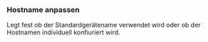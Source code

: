 ﻿### Hostname anpassen

Legt fest ob der Standardgerätename verwendet wird oder ob der Hostnamen individuell konfiuriert wird.

